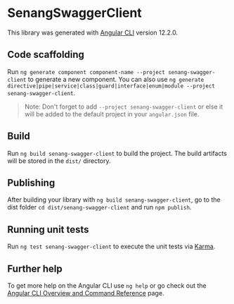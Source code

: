 # SenangSwaggerClient

This library was generated with [Angular CLI](https://github.com/angular/angular-cli) version 12.2.0.

## Code scaffolding

Run `ng generate component component-name --project senang-swagger-client` to generate a new component. You can also use `ng generate directive|pipe|service|class|guard|interface|enum|module --project senang-swagger-client`.
> Note: Don't forget to add `--project senang-swagger-client` or else it will be added to the default project in your `angular.json` file. 

## Build

Run `ng build senang-swagger-client` to build the project. The build artifacts will be stored in the `dist/` directory.

## Publishing

After building your library with `ng build senang-swagger-client`, go to the dist folder `cd dist/senang-swagger-client` and run `npm publish`.

## Running unit tests

Run `ng test senang-swagger-client` to execute the unit tests via [Karma](https://karma-runner.github.io).

## Further help

To get more help on the Angular CLI use `ng help` or go check out the [Angular CLI Overview and Command Reference](https://angular.io/cli) page.

